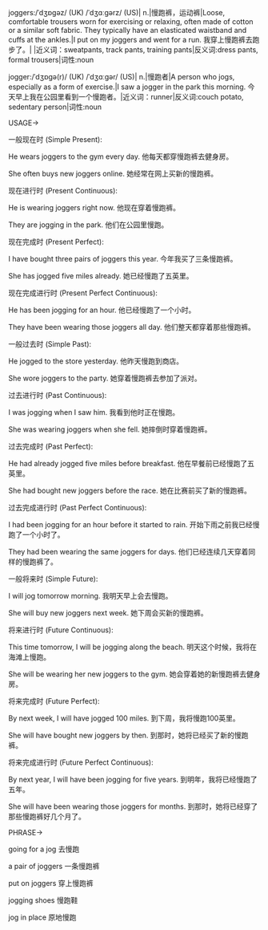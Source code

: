 joggers:/ˈdʒɒɡəz/ (UK) /ˈdʒɑːɡərz/ (US)| n.|慢跑裤，运动裤|Loose, comfortable trousers worn for exercising or relaxing, often made of cotton or a similar soft fabric.  They typically have an elasticated waistband and cuffs at the ankles.|I put on my joggers and went for a run. 我穿上慢跑裤去跑步了。|
|近义词：sweatpants, track pants, training pants|反义词:dress pants, formal trousers|词性:noun


jogger:/ˈdʒɒɡə(r)/ (UK) /ˈdʒɑːɡər/ (US)| n.|慢跑者|A person who jogs, especially as a form of exercise.|I saw a jogger in the park this morning.  今天早上我在公园里看到一个慢跑者。|近义词：runner|反义词:couch potato, sedentary person|词性:noun



USAGE->


一般现在时 (Simple Present):

He wears joggers to the gym every day. 他每天都穿慢跑裤去健身房。

She often buys new joggers online. 她经常在网上买新的慢跑裤。


现在进行时 (Present Continuous):

He is wearing joggers right now. 他现在穿着慢跑裤。

They are jogging in the park. 他们在公园里慢跑。



现在完成时 (Present Perfect):

I have bought three pairs of joggers this year.  今年我买了三条慢跑裤。

She has jogged five miles already. 她已经慢跑了五英里。



现在完成进行时 (Present Perfect Continuous):

He has been jogging for an hour. 他已经慢跑了一个小时。

They have been wearing those joggers all day.  他们整天都穿着那些慢跑裤。



一般过去时 (Simple Past):

He jogged to the store yesterday. 他昨天慢跑到商店。

She wore joggers to the party. 她穿着慢跑裤去参加了派对。


过去进行时 (Past Continuous):

I was jogging when I saw him. 我看到他时正在慢跑。

She was wearing joggers when she fell. 她摔倒时穿着慢跑裤。



过去完成时 (Past Perfect):

He had already jogged five miles before breakfast. 他在早餐前已经慢跑了五英里。

She had bought new joggers before the race. 她在比赛前买了新的慢跑裤。



过去完成进行时 (Past Perfect Continuous):

I had been jogging for an hour before it started to rain.  开始下雨之前我已经慢跑了一个小时了。

They had been wearing the same joggers for days. 他们已经连续几天穿着同样的慢跑裤了。



一般将来时 (Simple Future):

I will jog tomorrow morning. 我明天早上会去慢跑。

She will buy new joggers next week. 她下周会买新的慢跑裤。



将来进行时 (Future Continuous):

This time tomorrow, I will be jogging along the beach. 明天这个时候，我将在海滩上慢跑。

She will be wearing her new joggers to the gym. 她会穿着她的新慢跑裤去健身房。


将来完成时 (Future Perfect):

By next week, I will have jogged 100 miles. 到下周，我将慢跑100英里。

She will have bought new joggers by then. 到那时，她将已经买了新的慢跑裤。


将来完成进行时 (Future Perfect Continuous):

By next year, I will have been jogging for five years. 到明年，我将已经慢跑了五年。

She will have been wearing those joggers for months. 到那时，她将已经穿了那些慢跑裤好几个月了。



PHRASE->

going for a jog 去慢跑

a pair of joggers 一条慢跑裤

put on joggers 穿上慢跑裤

jogging shoes 慢跑鞋

jog in place 原地慢跑
